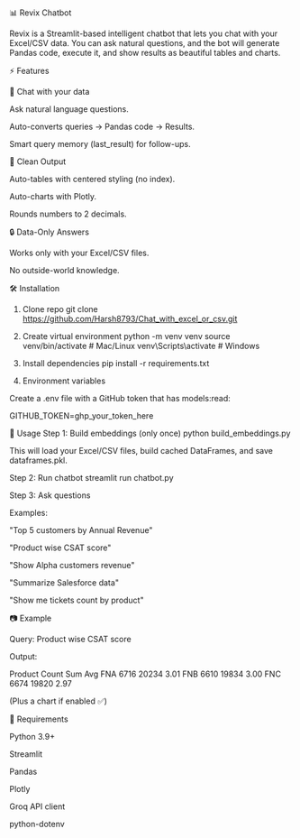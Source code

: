 📊 Revix Chatbot

Revix is a Streamlit-based intelligent chatbot that lets you chat with your Excel/CSV data.
You can ask natural questions, and the bot will generate Pandas code, execute it, and show results as beautiful tables and charts.

⚡ Features

🤖 Chat with your data

Ask natural language questions.

Auto-converts queries → Pandas code → Results.

Smart query memory (last_result) for follow-ups.

📑 Clean Output

Auto-tables with centered styling (no index).

Auto-charts with Plotly.

Rounds numbers to 2 decimals.

🔒 Data-Only Answers

Works only with your Excel/CSV files.

No outside-world knowledge.

🛠️ Installation
1. Clone repo
git clone https://github.com/Harsh8793/Chat_with_excel_or_csv.git

2. Create virtual environment
python -m venv venv
source venv/bin/activate   # Mac/Linux
venv\Scripts\activate      # Windows

3. Install dependencies
pip install -r requirements.txt

4. Environment variables

Create a .env file with a GitHub token that has models:read:

GITHUB_TOKEN=ghp_your_token_here

🚀 Usage
Step 1: Build embeddings (only once)
python build_embeddings.py


This will load your Excel/CSV files, build cached DataFrames, and save dataframes.pkl.

Step 2: Run chatbot
streamlit run chatbot.py

Step 3: Ask questions

Examples:

"Top 5 customers by Annual Revenue"

"Product wise CSAT score"

"Show Alpha customers revenue"

"Summarize Salesforce data"

"Show me tickets count by product"

📷 Example

Query: Product wise CSAT score

Output:

Product	Count	Sum	Avg
FNA	6716	20234	3.01
FNB	6610	19834	3.00
FNC	6674	19820	2.97

(Plus a chart if enabled ✅)

🧩 Requirements

Python 3.9+

Streamlit

Pandas

Plotly

Groq API client

python-dotenv
